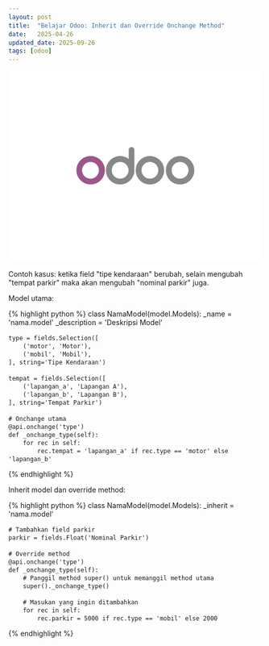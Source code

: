 ```yaml
---
layout: post
title:  "Belajar Odoo: Inherit dan Override Onchange Method"
date:   2025-04-26
updated_date: 2025-09-26
tags: [odoo]
---
```


<img src="/assets/images/odoo.png" alt="thumbnail" />

Contoh kasus: ketika field "tipe kendaraan" berubah, selain mengubah "tempat parkir" maka akan mengubah "nominal parkir" juga.

Model utama:

{% highlight python %}
class NamaModel(model.Models):
    _name = 'nama.model'
    _description = 'Deskripsi Model'

    type = fields.Selection([
        ('motor', 'Motor'),
        ('mobil', 'Mobil'),
    ], string='Tipe Kendaraan')

    tempat = fields.Selection([
        ('lapangan_a', 'Lapangan A'),
        ('lapangan_b', 'Lapangan B'),
    ], string='Tempat Parkir')

    # Onchange utama
    @api.onchange('type')
    def _onchange_type(self):
        for rec in self:
            rec.tempat = 'lapangan_a' if rec.type == 'motor' else 'lapangan_b'
{% endhighlight %}

Inherit model dan override method:

{% highlight python %}
class NamaModel(model.Models):
    _inherit = 'nama.model'

    # Tambahkan field parkir
    parkir = fields.Float('Nominal Parkir')

    # Override method
    @api.onchange('type')
    def _onchange_type(self):
        # Panggil method super() untuk memanggil method utama
        super()._onchange_type()

        # Masukan yang ingin ditambahkan
        for rec in self:
            rec.parkir = 5000 if rec.type == 'mobil' else 2000

{% endhighlight %}